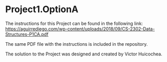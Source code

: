 # Project1.OptionA

The instructions for this Project can be found in the following link:
https://aguirrediego.com/wp-content/uploads/2018/09/CS-2302-Data-Structures-P1CA.pdf

The same PDF file with the instructions is included in the repository.

The solution to the Project was designed and created by Victor Huicochea.
